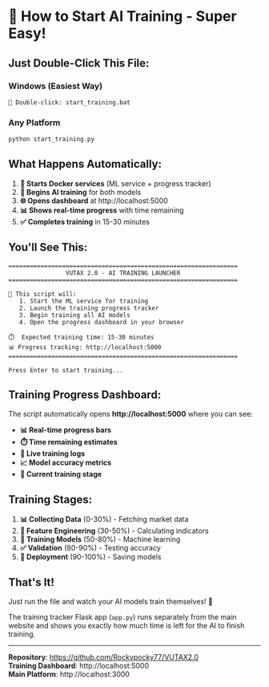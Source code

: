 # 🚀 How to Start AI Training - Super Easy!

## Just Double-Click This File:

### Windows (Easiest Way)
```
📁 Double-click: start_training.bat
```

### Any Platform
```bash
python start_training.py
```

## What Happens Automatically:

1. **🐳 Starts Docker services** (ML service + progress tracker)
2. **🤖 Begins AI training** for both models
3. **🌐 Opens dashboard** at http://localhost:5000
4. **📊 Shows real-time progress** with time remaining
5. **✅ Completes training** in 15-30 minutes

## You'll See This:

```
================================================================
                VUTAX 2.0 - AI TRAINING LAUNCHER
================================================================

🤖 This script will:
   1. Start the ML service for training
   2. Launch the training progress tracker
   3. Begin training all AI models
   4. Open the progress dashboard in your browser

⏱️  Expected training time: 15-30 minutes
📊 Progress tracking: http://localhost:5000
================================================================

Press Enter to start training...
```

## Training Progress Dashboard:

The script automatically opens **http://localhost:5000** where you can see:

- **📊 Real-time progress bars**
- **⏱️ Time remaining estimates**
- **📝 Live training logs**
- **📈 Model accuracy metrics**
- **🎯 Current training stage**

## Training Stages:

1. **📊 Collecting Data** (0-30%) - Fetching market data
2. **🔧 Feature Engineering** (30-50%) - Calculating indicators  
3. **🤖 Training Models** (50-80%) - Machine learning
4. **✅ Validation** (80-90%) - Testing accuracy
5. **🚀 Deployment** (90-100%) - Saving models

## That's It!

Just run the file and watch your AI models train themselves! 🎉

The training tracker Flask app (`app.py`) runs separately from the main website and shows you exactly how much time is left for the AI to finish training.

---

**Repository**: https://github.com/Rockypocky77/VUTAX2.0  
**Training Dashboard**: http://localhost:5000  
**Main Platform**: http://localhost:3000
